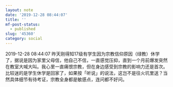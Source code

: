 ```yaml
---
layout: note
date: '2019-12-28 08:44:07'
title: ''
mf-post-status:
  - published
slug: '45360'
category: social
---
```

2019-12-28 08:44:07 昨天刚得知17级有学生因为宗教信仰原因（绿教）休学了，据说是因为家里父母信，他自己不信，一直感觉压抑，直到一个月前爆发突然在教室大喊大叫。我心里一直痛恨宗教，但在身边感受到宗教的影响力还是首次。比较迷的是学生休学是回家了，如果按「听说」的说法，这岂不是往火坑里送？当然具体细节有待考证，宗教全身都是敏感点，连问都不好问。